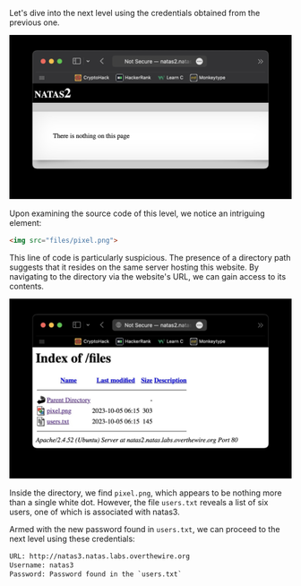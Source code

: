 Let's dive into the next level using the credentials obtained from the previous one.

![untitled](ScreenShots/Level%201%20->%202.jpg)

Upon examining the source code of this level, we notice an intriguing element:
```html
<img src="files/pixel.png">
```
This line of code is particularly suspicious. The presence of a directory path suggests that it resides on the same server hosting this website. By navigating to the directory via the website's URL, we can gain access to its contents.

![untitled](ScreenShots/Level%201%20->%202%20(Files).jpg)

Inside the directory, we find `pixel.png`, which appears to be nothing more than a single white dot. However, the file `users.txt` reveals a list of six users, one of which is associated with natas3.

Armed with the new password found in `users.txt`, we can proceed to the next level using these credentials:
```
URL: http://natas3.natas.labs.overthewire.org
Username: natas3
Password: Password found in the `users.txt`
```
<!-- Password: `G6ctbMJ5Nb4cbFwhpMPSvxGHhQ7I6W8Q` -->